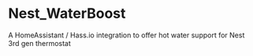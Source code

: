 # Nest_WaterBoost
A HomeAssistant / Hass.io integration to offer hot water support for Nest 3rd gen thermostat 
